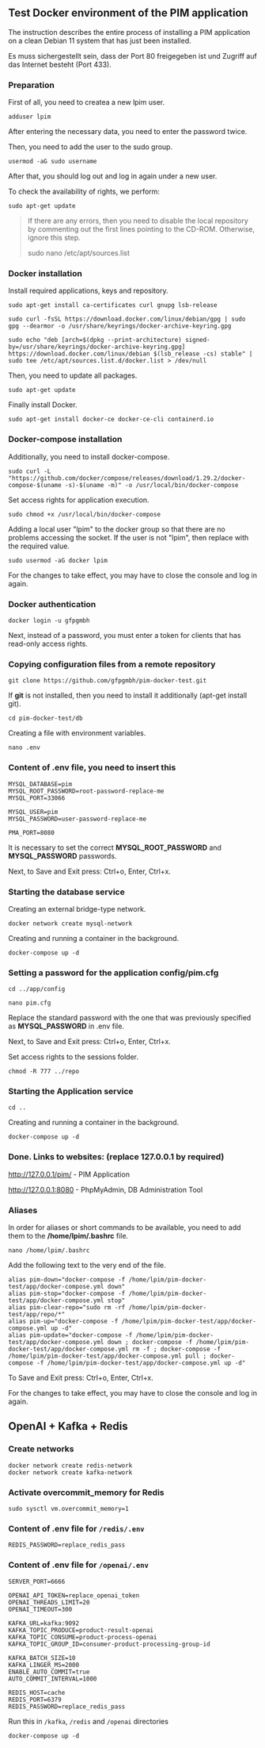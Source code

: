 ## Test Docker environment of the PIM application
<p>The instruction describes the entire process of installing a PIM application on a clean Debian 11 system that has just been installed.</p>
<p>Es muss sichergestellt sein, dass der Port 80 freigegeben ist und Zugriff auf das Internet besteht (Port 433).</p>

### Preparation

<p>First of all, you need to createa a new lpim user.</p>

```
adduser lpim
```

<p>After entering the necessary data, you need to enter the password twice.</p>

<p>Then, you need to add the user to the sudo group.</p>

```
usermod -aG sudo username
```

<p>After that, you should log out and log in again under a new user.</p>

<p>To check the availability of rights, we perform:</p>

```
sudo apt-get update
```

> If there are any errors, then you need to disable the local repository by commenting out the first lines pointing to the CD-ROM. Otherwise, ignore this step.
>
> sudo nano /etc/apt/sources.list

### Docker installation

<p>Install required applications, keys and repository.</p>

```
sudo apt-get install ca-certificates curl gnupg lsb-release
```
```
sudo curl -fsSL https://download.docker.com/linux/debian/gpg | sudo gpg --dearmor -o /usr/share/keyrings/docker-archive-keyring.gpg
```
```
sudo echo "deb [arch=$(dpkg --print-architecture) signed-by=/usr/share/keyrings/docker-archive-keyring.gpg] https://download.docker.com/linux/debian $(lsb_release -cs) stable" | sudo tee /etc/apt/sources.list.d/docker.list > /dev/null
```

<p>Then, you need to update all packages.</p>

```
sudo apt-get update
```

<p>Finally install Docker.</p>

```
sudo apt-get install docker-ce docker-ce-cli containerd.io
```
### Docker-compose installation

<p>Additionally, you need to install docker-compose.</p>

```
sudo curl -L "https://github.com/docker/compose/releases/download/1.29.2/docker-compose-$(uname -s)-$(uname -m)" -o /usr/local/bin/docker-compose
```

<p>Set access rights for application execution.</p>

```
sudo chmod +x /usr/local/bin/docker-compose
```

<p>Adding a local user "lpim" to the docker group so that there are no problems accessing the socket. If the user is not "lpim", then replace with the required value.</p>

```
sudo usermod -aG docker lpim
```

<p>For the changes to take effect, you may have to close the console and log in again.</p>

### Docker authentication

```
docker login -u gfpgmbh
```

<p>Next, instead of a password, you must enter a token for clients that has read-only access rights.</p>

### Copying configuration files from a remote repository

```
git clone https://github.com/gfpgmbh/pim-docker-test.git
```

<p>If <strong>git</strong> is not installed, then you need to install it additionally (apt-get install git).</p>

```
cd pim-docker-test/db
```

<p>Creating a file with environment variables.</p>

```
nano .env
```

### Content of .env file, you need to insert this
```
MYSQL_DATABASE=pim
MYSQL_ROOT_PASSWORD=root-password-replace-me
MYSQL_PORT=33066

MYSQL_USER=pim
MYSQL_PASSWORD=user-password-replace-me

PMA_PORT=8080
```

<p>It is necessary to set the correct <strong>MYSQL_ROOT_PASSWORD</strong> and <strong>MYSQL_PASSWORD</strong> passwords.</p>

<p>Next, to Save and Exit press: Ctrl+o, Enter, Ctrl+x.</p>

### Starting the database service

<p>Creating an external bridge-type network.</p>

```
docker network create mysql-network
```

<p>Creating and running a container in the background.</p>

```
docker-compose up -d
```

### Setting a password for the application config/pim.cfg

```
cd ../app/config
```
```
nano pim.cfg
```

<p>Replace the standard password with the one that was previously specified as <strong>MYSQL_PASSWORD</strong> in .env file.</p>

<p>Next, to Save and Exit press: Ctrl+o, Enter, Ctrl+x.</p>

<p>Set access rights to the sessions folder.</p>

```
chmod -R 777 ../repo
```

### Starting the Application service

```
cd ..
```

<p>Creating and running a container in the background.</p>

```
docker-compose up -d
```

### Done. Links to websites: (replace 127.0.0.1 by required)

http://127.0.0.1/pim/ - PIM Application

http://127.0.0.1:8080 - PhpMyAdmin, DB Administration Tool

### Aliases

<p>In order for aliases or short commands to be available, you need to add them to the <strong>/home/lpim/.bashrc</strong> file.</p>

```
nano /home/lpim/.bashrc
```

<p>Add the following text to the very end of the file.</p>

```
alias pim-down="docker-compose -f /home/lpim/pim-docker-test/app/docker-compose.yml down"
alias pim-stop="docker-compose -f /home/lpim/pim-docker-test/app/docker-compose.yml stop"
alias pim-clear-repo="sudo rm -rf /home/lpim/pim-docker-test/app/repo/*"
alias pim-up="docker-compose -f /home/lpim/pim-docker-test/app/docker-compose.yml up -d"
alias pim-update="docker-compose -f /home/lpim/pim-docker-test/app/docker-compose.yml down ; docker-compose -f /home/lpim/pim-docker-test/app/docker-compose.yml rm -f ; docker-compose -f /home/lpim/pim-docker-test/app/docker-compose.yml pull ; docker-compose -f /home/lpim/pim-docker-test/app/docker-compose.yml up -d"
```

<p>To Save and Exit press: Ctrl+o, Enter, Ctrl+x.</p>

<p>For the changes to take effect, you may have to close the console and log in again.</p>

## OpenAI + Kafka + Redis

### Create networks

```
docker network create redis-network
docker network create kafka-network
```

### Activate overcommit_memory for Redis

```
sudo sysctl vm.overcommit_memory=1
```

### Content of .env file for `/redis/.env`
```
REDIS_PASSWORD=replace_redis_pass
```

### Content of .env file for `/openai/.env`
```
SERVER_PORT=6666

OPENAI_API_TOKEN=replace_openai_token
OPENAI_THREADS_LIMIT=20
OPENAI_TIMEOUT=300

KAFKA_URL=kafka:9092
KAFKA_TOPIC_PRODUCE=product-result-openai
KAFKA_TOPIC_CONSUME=product-process-openai
KAFKA_TOPIC_GROUP_ID=consumer-product-processing-group-id

KAFKA_BATCH_SIZE=10
KAFKA_LINGER_MS=2000
ENABLE_AUTO_COMMIT=true
AUTO_COMMIT_INTERVAL=1000

REDIS_HOST=cache
REDIS_PORT=6379
REDIS_PASSWORD=replace_redis_pass
```

Run this in `/kafka`, `/redis` and `/openai` directories

```
docker-compose up -d
```
